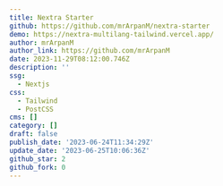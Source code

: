 ```yaml
---
title: Nextra Starter
github: https://github.com/mrArpanM/nextra-starter
demo: https://nextra-multilang-tailwind.vercel.app/
author: mrArpanM
author_link: https://github.com/mrArpanM
date: 2023-11-29T08:12:00.746Z
description: ''
ssg:
  - Nextjs
css:
  - Tailwind
  - PostCSS
cms: []
category: []
draft: false
publish_date: '2023-06-24T11:34:29Z'
update_date: '2023-06-25T10:06:36Z'
github_star: 2
github_fork: 0
---
```

